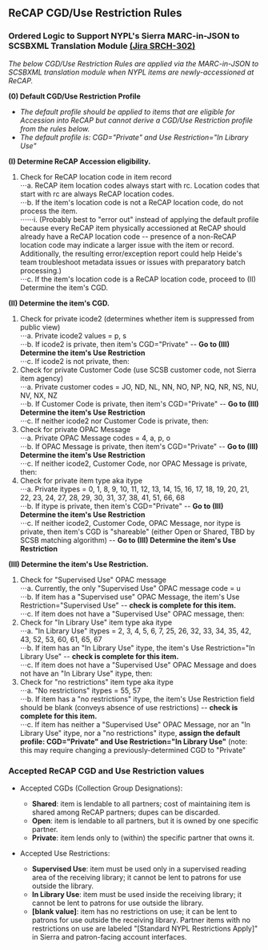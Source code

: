 ## ReCAP CGD/Use Restriction Rules
### Ordered Logic to Support NYPL's Sierra MARC-in-JSON to SCSBXML Translation Module [(Jira SRCH-302)](https://jira.nypl.org/browse/SRCH-302)

*The below CGD/Use Restriction Rules are applied via the MARC-in-JSON to SCSBXML translation module when NYPL items are newly-accessioned at ReCAP.*  
  
**(0) Default CGD/Use Restriction Profile**  

* *The default profile should be applied to items that are eligible for Accession into ReCAP but cannot derive a CGD/Use Restriction profile from the rules below.*  
* *The default profile is: CGD="Private" and Use Restriction="In Library Use"*  
  
**(I) Determine ReCAP Accession eligibility.**  
1. Check for ReCAP location code in item record  
⋅⋅⋅a. ReCAP item location codes always start with rc. Location codes that start with rc are always ReCAP location codes.  
⋅⋅⋅b. If the item's location code is not a ReCAP location code, do not process the item.  
⋅⋅⋅⋅⋅⋅i. (Probably best to "error out" instead of applying the default profile because every ReCAP item physically accessioned at ReCAP should already have a ReCAP location code -- presence of a non-ReCAP location code may indicate a larger issue with the item or record. Additionally, the resulting error/exception report could help Heide's team troubleshoot metadata issues or issues with preparatory batch processing.)  
⋅⋅⋅c. If the item's location code is a ReCAP location code, proceed to (II) Determine the item's CGD.  

**(II) Determine the item's CGD.**  
  
1. Check for private icode2 (determines whether item is suppressed from public view)  
⋅⋅⋅a. Private icode2 values = p, s  
⋅⋅⋅b. If icode2 is private, then item's  CGD="Private" -- **Go to (III) Determine the item's Use Restriction**  
⋅⋅⋅c. If icode2 is not private, then:  
2. Check for private Customer Code (use SCSB customer code, not Sierra item agency)  
⋅⋅⋅a. Private customer codes = JO, ND, NL, NN, NO, NP, NQ, NR, NS, NU, NV, NX, NZ  
⋅⋅⋅b. If Customer Code is private, then item's  CGD="Private" -- **Go to (III) Determine the item's Use Restriction**  
⋅⋅⋅c. If neither icode2 nor Customer Code is  private, then:  
3. Check for private OPAC Message  
⋅⋅⋅a. Private OPAC Message codes = 4, a, p, o  
⋅⋅⋅b. If OPAC Message is private, then item's  CGD="Private" -- **Go to (III) Determine the item's Use Restriction**  
⋅⋅⋅c. If neither icode2, Customer Code, nor OPAC Message is private, then:  
4. Check for private item type aka itype  
⋅⋅⋅a. Private itypes = 0, 1, 8, 9, 10, 11, 12, 13, 14, 15, 16, 17, 18, 19, 20, 21, 22, 23, 24, 27, 28, 29, 30, 31, 37, 38, 41, 51, 66, 68  
⋅⋅⋅b. If itype is private, then item's  CGD="Private" -- **Go to (III) Determine the item's Use Restriction**  
⋅⋅⋅c. If neither icode2, Customer Code, OPAC Message, nor itype is private, then item's CGD is "shareable" (either Open or Shared, TBD by SCSB matching algorithm) -- **Go to (III) Determine the item's Use Restriction**  

**(III) Determine the item's Use Restriction.**  
  
1. Check for "Supervised Use" OPAC message  
⋅⋅⋅a. Currently, the only "Supervised Use" OPAC message code = u  
⋅⋅⋅b. If item has a "Supervised use" OPAC Message, the item's Use Restriction="Supervised Use" -- **check is complete for this item.**  
⋅⋅⋅c. If item does not have a "Supervised Use" OPAC message, then:  
2. Check for "In Library Use" item type aka itype  
⋅⋅⋅a. "In Library Use" itypes = 2, 3, 4, 5, 6, 7, 25, 26, 32, 33, 34, 35, 42, 43, 52, 53, 60, 61, 65, 67  
⋅⋅⋅b. If item has an "In Library Use" itype, the item's Use Restriction="In Library Use" -- **check is complete for this item.**  
⋅⋅⋅c. If item does not have a "Supervised Use" OPAC Message and does not have an "In Library Use" itype, then:  
3. Check for "no restrictions" item type aka itype  
⋅⋅⋅a. "No restrictions" itypes = 55, 57  
⋅⋅⋅b. If item has a "no restrictions" itype, the item's Use Restriction field should be blank (conveys absence of use restrictions) -- **check is complete for this item.**  
⋅⋅⋅c. If item has neither a "Supervised Use" OPAC Message, nor an "In Library Use" itype, nor a "no restrictions" itype, **assign the default profile: CGD="Private" and Use Restriction="In Library Use"** (note: this may require changing a previously-determined CGD to "Private"
  
### Accepted ReCAP CGD and Use Restriction values  

* Accepted CGDs (Collection Group Designations):  
  * **Shared**: item is lendable to all partners; cost of maintaining item is shared among ReCAP partners; dupes can be discarded.  
  * **Open**: item is lendable to all partners, but it is owned by one specific partner.  
  * **Private**: item lends only to (within) the specific partner that owns it.  

* Accepted Use Restrictions:  
  * **Supervised Use**: item must be used only in a supervised reading area of the receiving library; it cannot be lent to patrons for use outside the library.  
  * **In Library Use**: item must be used inside the receiving library; it cannot be lent to patrons for use outside the library.  
  * **[blank value]**: item has no restrictions on use; it can be lent to patrons for use outside the receiving library. Partner items with no restrictions on use are labeled "[Standard NYPL Restrictions Apply]" in Sierra and patron-facing account interfaces.  
